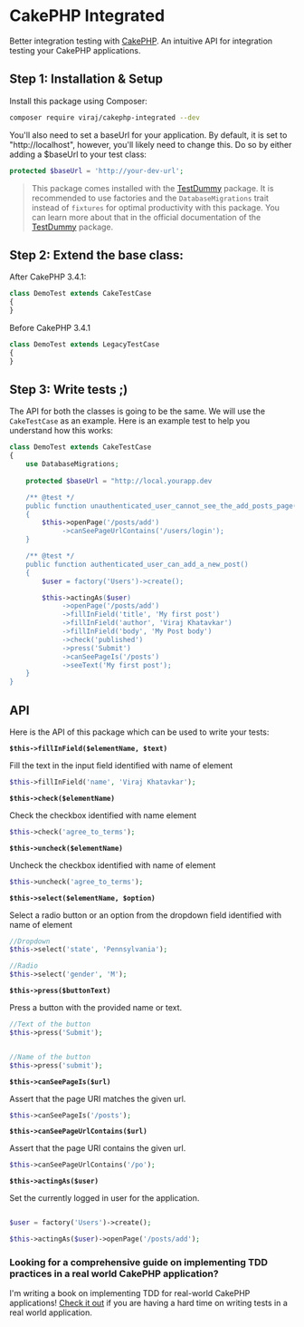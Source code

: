 # CakePHP Integrated
Better integration testing with [CakePHP](https://cakephp.org). An intuitive API for integration testing your CakePHP applications.

## Step 1: Installation & Setup
Install this package using Composer:

```bash
composer require viraj/cakephp-integrated --dev
```

You'll also need to set a baseUrl for your application. By default, it is set to "http://localhost", however, you'll likely need to change this. Do so by either adding a $baseUrl to your test class:

```php
protected $baseUrl = 'http://your-dev-url';
```


>This package comes installed with the [TestDummy](https://github.com/viraj-khatavkar/cakephp-testdummy#step-2-create-a-factories-file) package. It is recommended to use factories and the `DatabaseMigrations` trait instead of `fixtures` for optimal productivity with this package. You can learn more about that in the official documentation of the [TestDummy](https://github.com/viraj-khatavkar/cakephp-testdummy#step-2-create-a-factories-file) package. 

## Step 2: Extend the base class:

After CakePHP 3.4.1:

```php
class DemoTest extends CakeTestCase
{
}
```

Before CakePHP 3.4.1

```php
class DemoTest extends LegacyTestCase
{
}
```

## Step 3: Write tests ;)

The API for both the classes is going to be the same. We will use the `CakeTestCase` as an example. Here is an example test to help you understand how this works:

```php
class DemoTest extends CakeTestCase
{
    use DatabaseMigrations;
    
    protected $baseUrl = "http://local.yourapp.dev

    /** @test */
    public function unauthenticated_user_cannot_see_the_add_posts_page()
    {
        $this->openPage('/posts/add')
             ->canSeePageUrlContains('/users/login');
    }

    /** @test */
    public function authenticated_user_can_add_a_new_post()
    {
        $user = factory('Users')->create();

        $this->actingAs($user)
             ->openPage('/posts/add')
             ->fillInField('title', 'My first post')
             ->fillInField('author', 'Viraj Khatavkar')
             ->fillInField('body', 'My Post body')
             ->check('published')
             ->press('Submit')
             ->canSeePageIs('/posts')
             ->seeText('My first post');
    }
}
``` 

## API
Here is the API of this package which can be used to write your tests:

**`$this->fillInField($elementName, $text)`**

Fill the text in the input field identified with name of element

```php
$this->fillInField('name', 'Viraj Khatavkar');
```

**`$this->check($elementName)`**

Check the checkbox identified with name element

```php
$this->check('agree_to_terms');
```

**`$this->uncheck($elementName)`**

Uncheck the checkbox identified with name of element

```php
$this->uncheck('agree_to_terms');
```

**`$this->select($elementName, $option)`**

Select a radio button or an option from the dropdown field identified with name of element

```php
//Dropdown
$this->select('state', 'Pennsylvania');

//Radio
$this->select('gender', 'M');
```

**`$this->press($buttonText)`**

Press a button with the provided name or text.

```php
//Text of the button
$this->press('Submit');


//Name of the button
$this->press('submit');
```

**`$this->canSeePageIs($url)`**

Assert that the page URI matches the given url.

```php
$this->canSeePageIs('/posts');
```

**`$this->canSeePageUrlContains($url)`**

Assert that the page URI contains the given url.

```php
$this->canSeePageUrlContains('/po');
```

**`$this->actingAs($user)`**

Set the currently logged in user for the application.

```php

$user = factory('Users')->create();

$this->actingAs($user)->openPage('/posts/add');
```

### Looking for a comprehensive guide on implementing TDD practices in a real world CakePHP application?

I'm writing a book on implementing TDD for real-world CakePHP applications! [Check it out](https://tddforcakephp.com/) if you are having a hard time on writing tests in a real world application.

